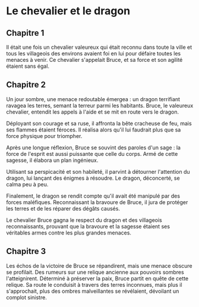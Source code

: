 # Le chevalier et le dragon

## Chapitre 1

Il était une fois un chevalier valeureux qui était reconnu dans toute la ville et tous
les villageois des environs avaient foi en lui pour défaire toutes les menaces à venir.
Ce chevalier s'appelait Bruce, et sa force et son agilité étaient sans égal. 

## Chapitre 2

Un jour sombre, une menace redoutable émergea : un dragon terrifiant ravagea les terres, semant la terreur parmi les habitants. Bruce, le valeureux chevalier, entendit les appels à l'aide et se mit en route vers le dragon.

Déployant son courage et sa ruse, il affronta la bête cracheuse de feu, mais ses flammes étaient féroces. Il réalisa alors qu'il lui faudrait plus que sa force physique pour triompher.

Après une longue réflexion, Bruce se souvint des paroles d'un sage : la force de l'esprit est aussi puissante que celle du corps. Armé de cette sagesse, il élabora un plan ingénieux.

Utilisant sa perspicacité et son habileté, il parvint à détourner l'attention du dragon, lui lançant des énigmes à résoudre. Le dragon, déconcerté, se calma peu à peu.

Finalement, le dragon se rendit compte qu'il avait été manipulé par des forces maléfiques. Reconnaissant la bravoure de Bruce, il jura de protéger les terres et de les réparer des dégâts causés.

Le chevalier Bruce gagna le respect du dragon et des villageois reconnaissants, prouvant que la bravoure et la sagesse étaient ses véritables armes contre les plus grandes menaces.

## Chapitre 3

Les échos de la victoire de Bruce se répandirent, mais une menace obscure se profilait. Des rumeurs sur une relique ancienne aux pouvoirs sombres l'atteignirent. Déterminé à préserver la paix, Bruce partit en quête de cette relique. Sa route le conduisit à travers des terres inconnues, mais plus il s'approchait, plus des ombres malveillantes se révélaient, dévoilant un complot sinistre.
